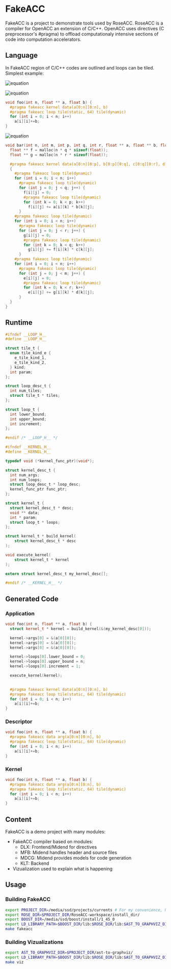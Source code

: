 FakeACC
=======

FakeACC is a project to demonstrate tools used by RoseACC.
RoseACC is a compiler for OpenACC an extension of C/C++.
OpenACC uses directives (C preprocessor's #pragma) to offload
computationaly intensive sections of code into computation accelerators.

## Language

In FakeACC region of C/C++ codes are outlined and loops can be tiled.
Simplest example:

![equation](http://bit.ly/13TNM1G)

![equation](http://bit.ly/13TNjwp)

```c++
void foo(int n, float ** a, float b) {
  #pragma fakeacc kernel data(a[0:n][0:n], b)
  #pragma fakeacc loop tile(static, 64) tile(dynamic)
  for (int i = 0; i < n; i++)
    a[i][i]+=b;
}
```

![equation](http://bit.ly/1vUshEJ)

```c++
void bar(int n, int m, int p, int q, int r, float ** a, float ** b, float ** c, float ** d, float ** e) {
  float ** f = malloc(n * q * sizeof(float));
  float ** g = malloc(n * r * sizeof(float));

  #pragma fakeacc kernel data(a[0:n][0:p], b[0:p][0:q], c[0:q][0:r], d[0:r][0:m], e[0:n][0:n], f[0:n][0:q], g[0:n][0:r])
  {
    #pragma fakeacc loop tile(dynamic)
    for (int i = 0; i < n; i++)
      #pragma fakeacc loop tile(dynamic)
      for (int j = 0; j < q; j++) {
        f[i][j] = 0;
        #pragma fakeacc loop tile(dynamic)
        for (int k = 0; k < p; k++)
          f[i][j] += a[i][k] * b[k][j];
      }
    #pragma fakeacc loop tile(dynamic)
    for (int i = 0; i < n; i++)
      #pragma fakeacc loop tile(dynamic)
      for (int j = 0; j < r; j++) {
        g[i][j] = 0;
        #pragma fakeacc loop tile(dynamic)
        for (int k = 0; k < q; k++)
          g[i][j] += f[i][k] * c[k][j];
      }
    #pragma fakeacc loop tile(dynamic)
    for (int i = 0; i < n; i++)
      #pragma fakeacc loop tile(dynamic)
      for (int j = 0; j < m; j++) {
        e[i][j] = 0;
        #pragma fakeacc loop tile(dynamic)
        for (int k = 0; k < r; k++)
          e[i][j] += g[i][k] * d[k][j];
      }
  }
}
```

## Runtime

```c
#ifndef __LOOP_H__
#define __LOOP_H__

struct tile_t {
  enum tile_kind_e {
    e_tile_kind_1,
    e_tile_kind_2,
  } kind;
  int param;
};

struct loop_desc_t {
  int num_tiles;
  struct tile_t * tiles;
};

struct loop_t {
  int lower_bound;
  int upper_bound;
  int increment;
};

#endif /* __LOOP_H__ */
```

```c
#ifndef __KERNEL_H__
#define __KERNEL_H__

typedef void (*kernel_func_ptr)(void*);

struct kernel_desc_t {
  int num_args;
  int num_loops;
  struct loop_desc_t * loop_desc;
  kernel_func_ptr func_ptr;
};

struct kernel_t {
  struct kernel_desc_t * desc;
  void ** data;
  int * param;
  struct loop_t * loops;
};

struct kernel_t * build_kernel(
    struct kernel_desc_t * desc
);

void execute_kernel(
    struct kernel_t * kernel
);

extern struct kernel_desc_t my_kernel_desc[];

#endif /* __KERNEL_H__ */
```

## Generated Code

### Application

```c++
void foo(int n, float ** a, float b) {
  struct kernel_t * kernel = build_kernel(&(my_kernel_desc[0]));

  kernel->args[0] = &(a[0][0]);
  kernel->args[0] = &(a[0][0]);
  kernel->args[0] = &(a[0][0]);

  kernel->loops[0].lower_bound = 0;
  kernel->loops[0].upper_bound = n;
  kernel->loops[0].increment = 1;

  execute_kernel(kernel);
  

  #pragma fakeacc kernel data(a[0:n][0:n], b)
  #pragma fakeacc loop tile(static, 64) tile(dynamic)
  for (int i = 0; i < n; i++)
    a[i][i]+=b;
}
```

### Descriptor

```c
void foo(int n, float ** a, float b) {
  #pragma fakeacc data arg(a[0:n][0:n], b)
  #pragma fakeacc loop tile(static, 64) tile(dynamic)
  for (int i = 0; i < n; i++)
    a[i][i]+=b;
}
```

### Kernel

```c
void foo(int n, float ** a, float b) {
  #pragma fakeacc data arg(a[0:n][0:n], b)
  #pragma fakeacc loop tile(static, 64) tile(dynamic)
  for (int i = 0; i < n; i++)
    a[i][i]+=b;
}
```

## Content 

FakeACC is a demo project with many modules:
 * FakeACC compiler based on modules:
    * DLX: Frontend/Midend for directives
    * MFB: Midend handles header and source files
    * MDCG: Midend provides models for code generation
    * KLT: Backend
 * Vizualization used to explain what is happening

## Usage

### Building FakeACC

```sh
export PROJECT_DIR=/media/ssd/projects/currents # For my convenience, NOT used by Makefile
export ROSE_DIR=$PROJECT_DIR/RoseACC-workspace/install_dir/
export BOOST_DIR=/media/ssd/boost/install/1_45_0
export LD_LIBRARY_PATH=$BOOST_DIR/lib:$ROSE_DIR/lib:$AST_TO_GRAPHVIZ_DIR/lib:$LD_LIBRARY_PATH
make fakeacc
```

### Building Vizualizations

```sh
export AST_TO_GRAPHVIZ_DIR=$PROJECT_DIR/ast-to-graphviz/
export LD_LIBRARY_PATH=$BOOST_DIR/lib:$ROSE_DIR/lib:$AST_TO_GRAPHVIZ_DIR/lib:$LD_LIBRARY_PATH
make viz
```

### 


